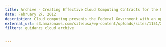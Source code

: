 ```yaml
---
title: Archive - Creating Effective Cloud Computing Contracts for the Federal Government
date: February 27, 2012
description: Cloud computing presents the Federal Government with an opportunity to transform its IT portfolio by giving agencies the ability to purchase a broad range of IT services in a utility-based model.
external_url: s3.amazonaws.com/sitesusa/wp-content/uploads/sites/1151/2016/10/cloudbestpractices.pdf
filters: guidance cloud archive


---
```

